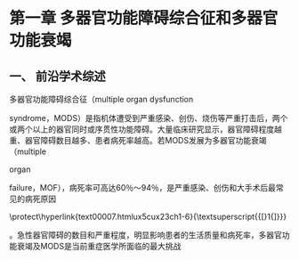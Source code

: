 # 第⼀章 多器官功能障碍综合征和多器官功能衰竭

## ⼀、 前沿学术综述

多器官功能障碍综合征（multiple organ dysfunction

syndrome，MODS）是指机体遭受到严重感染、创伤、烧伤等严重打击后，两个或两个以上的器官同时或序贯性功能障碍。大量临床研究显示，器官障碍程度越重、器官障碍数目越多、患者病死率越高。若MODS发展为多器官功能衰竭（multiple

organ

failure，MOF），病死率可高达60％～94％，是严重感染、创伤和大手术后最常见的病死原因

\protect\hyperlink{text00007.htmlux5cux23ch1-6}{\textsuperscript{{[}1{]}}}

。急性器官障碍的数目和严重程度，明显影响患者的生活质量和病死率，多器官功能衰竭及MODS是当前重症医学所面临的最大挑战

